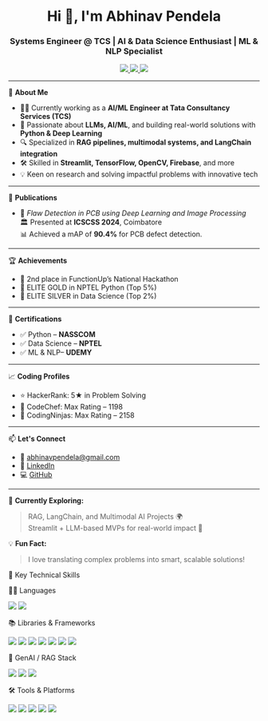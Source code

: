 <h1 align="center">Hi 👋, I'm Abhinav Pendela</h1>
<h3 align="center">Systems Engineer @ TCS | AI & Data Science Enthusiast | ML & NLP Specialist</h3>

<p align="center">
  <a href="https://www.linkedin.com/in/abhinavpendela1920" target="_blank">
    <img src="https://img.shields.io/badge/LinkedIn-blue?logo=linkedin&style=for-the-badge" />
  </a>
  <a href="mailto:abhinavpendela@gmail.com">
    <img src="https://img.shields.io/badge/Gmail-red?logo=gmail&style=for-the-badge" />
  </a>
  <a href="https://github.com/abhinav20021">
    <img src="https://img.shields.io/badge/GitHub-black?logo=github&style=for-the-badge" />
  </a>
</p>

---

🎯 **About Me**
- 👨‍💻 Currently working as a **AI/ML Engineer at Tata Consultancy Services (TCS)**  
- 🧠 Passionate about **LLMs, AI/ML**, and building real-world solutions with **Python & Deep Learning**
- 🔍 Specialized in **RAG pipelines, multimodal systems, and LangChain integration**
- 🛠️ Skilled in **Streamlit, TensorFlow, OpenCV, Firebase**, and more
- 💡 Keen on research and solving impactful problems with innovative tech

---

📜 **Publications**
- 🧾 *Flaw Detection in PCB using Deep Learning and Image Processing*  
  🏛️ Presented at **ICSCSS 2024**, Coimbatore  
  📊 Achieved a mAP of **90.4%** for PCB defect detection.

---

🏆 **Achievements**
- 🥈 2nd place in FunctionUp’s National Hackathon
- 🥇 ELITE GOLD in NPTEL Python (Top 5%)
- 🥈 ELITE SILVER in Data Science (Top 2%)

---

📜 **Certifications**
- ✅ Python – **NASSCOM**  
- ✅ Data Science – **NPTEL**
- ✅ ML & NLP– **UDEMY**

---

📈 **Coding Profiles**
- ⭐ HackerRank: 5★ in Problem Solving  
- 🔢 CodeChef: Max Rating – 1198  
- 🧠 CodingNinjas: Max Rating – 2158  

---

📫 **Let's Connect**
- 💌 [abhinavpendela@gmail.com](mailto:abhinavpendela@gmail.com)
- 🔗 [LinkedIn](https://www.linkedin.com/in/abhinavpendela1920)
- 💻 [GitHub](https://github.com/abhinav20021)

---





🧭 **Currently Exploring:**  
> RAG, LangChain, and Multimodal AI Projects 🌍  
> Streamlit + LLM-based MVPs for real-world impact 🚀

💡 **Fun Fact:**  
> I love translating complex problems into smart, scalable solutions!

🧠 Key Technical Skills

👨‍💻 Languages
<p> <img src="https://img.shields.io/badge/Python-3776AB?logo=python&logoColor=white&style=for-the-badge" /> <img src="https://img.shields.io/badge/SQL-025E8C?logo=postgresql&logoColor=white&style=for-the-badge" /> </p>
📚 Libraries & Frameworks
<p> <img src="https://img.shields.io/badge/Numpy-013243?logo=numpy&logoColor=white&style=for-the-badge" /> <img src="https://img.shields.io/badge/Pandas-150458?logo=pandas&logoColor=white&style=for-the-badge" /> <img src="https://img.shields.io/badge/Scikit--learn-F7931E?logo=scikitlearn&logoColor=white&style=for-the-badge" /> <img src="https://img.shields.io/badge/TensorFlow-FF6F00?logo=tensorflow&logoColor=white&style=for-the-badge" /> <img src="https://img.shields.io/badge/OpenCV-5C3EE8?logo=opencv&logoColor=white&style=for-the-badge" /> <img src="https://img.shields.io/badge/NLTK-000000?logo=python&logoColor=white&style=for-the-badge" /> <img src="https://img.shields.io/badge/BeautifulSoup-FFC107?logo=python&logoColor=black&style=for-the-badge" /> </p>
🤖 GenAI / RAG Stack
<p> <img src="https://img.shields.io/badge/LangChain-000000?logo=langchain&logoColor=white&style=for-the-badge" /> <img src="https://img.shields.io/badge/ChromaDB-000000?logo=chromadb&logoColor=white&style=for-the-badge" /> <img src="https://img.shields.io/badge/Flask-000000?logo=flask&logoColor=white&style=for-the-badge" /> </p>
🛠️ Tools & Platforms
<p> <img src="https://img.shields.io/badge/Streamlit-FF4B4B?logo=streamlit&logoColor=white&style=for-the-badge" /> <img src="https://img.shields.io/badge/Google%20Colab-F9AB00?logo=googlecolab&logoColor=white&style=for-the-badge" /> <img src="https://img.shields.io/badge/Firebase-FFCA28?logo=firebase&logoColor=black&style=for-the-badge" /> <img src="https://img.shields.io/badge/GitHub-181717?logo=github&logoColor=white&style=for-the-badge" /> <img src="https://img.shields.io/badge/VS%20Code-007ACC?logo=visualstudiocode&logoColor=white&style=for-the-badge" /> </p>

